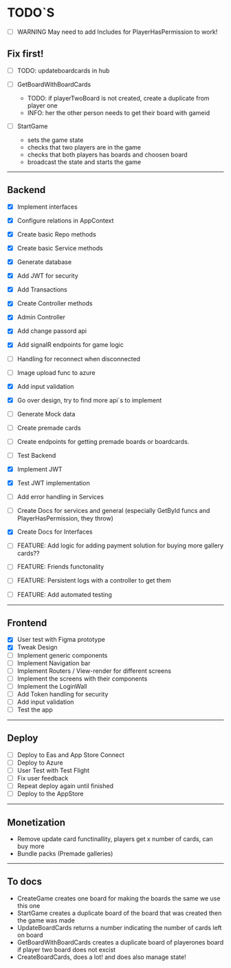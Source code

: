 # TODO`S

- [ ] WARNING May need to add Includes for PlayerHasPermission to work!

## Fix first!

- [ ] TODO: updateboardcards in hub

- [ ] GetBoardWithBoardCards

  - TODO: if playerTwoBoard is not created, create a duplicate from player one
  - INFO: her the other person needs to get their board with gameid

- [ ] StartGame
  - sets the game state
  - checks that two players are in the game
  - checks that both players has boards and choosen board
  - broadcast the state and starts the game

<hr />

## Backend

- [x] Implement interfaces
- [x] Configure relations in AppContext
- [x] Create basic Repo methods
- [x] Create basic Service methods
- [x] Generate database
- [x] Add JWT for security
- [x] Add Transactions
- [x] Create Controller methods
- [x] Admin Controller
- [x] Add change passord api
- [x] Add signalR endpoints for game logic
- [ ] Handling for reconnect when disconnected
- [ ] Image upload func to azure
- [x] Add input validation
- [x] Go over design, try to find more api´s to implement
- [ ] Generate Mock data
- [ ] Create premade cards
- [ ] Create endpoints for getting premade boards or boardcards.
- [ ] Test Backend
- [x] Implement JWT
- [x] Test JWT implementation
- [ ] Add error handling in Services
- [ ] Create Docs for services and general (especially GetById funcs and PlayerHasPermission, they throw)
- [x] Create Docs for Interfaces

- [ ] FEATURE: Add logic for adding payment solution for buying more gallery cards??
- [ ] FEATURE: Friends functonality
- [ ] FEATURE: Persistent logs with a controller to get them
- [ ] FEATURE: Add automated testing

<hr />

## Frontend

- [x] User test with Figma prototype
- [x] Tweak Design
- [ ] Implement generic components
- [ ] Implement Navigation bar
- [ ] Implement Routers / View-render for different screens
- [ ] Implement the screens with their components
- [ ] Implement the LoginWall
- [ ] Add Token handling for security
- [ ] Add input validation
- [ ] Test the app

<hr />

## Deploy

- [ ] Deploy to Eas and App Store Connect
- [ ] Deploy to Azure
- [ ] User Test with Test Flight
- [ ] Fix user feedback
- [ ] Repeat deploy again until finished
- [ ] Deploy to the AppStore

<hr />

## Monetization

- Remove update card functinallity, players get x number of cards, can buy more
- Bundle packs (Premade galleries)

<hr />

## To docs

- CreateGame creates one board for making the boards the same we use this one
- StartGame creates a duplicate board of the board that was created then the game was made
- UpdateBoardCards returns a number indicating the number of cards left on board
- GetBoardWithBoardCards creates a duplicate board of playerones board if player two board does not excist
- CreateBoardCards, does a lot! and does also manage state!
